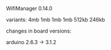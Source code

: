 WifiManager 0.14.0

variants:
4mb 1mb 1mb
1mb 512kb 246kb

changes in board versions:

arduino 2.6.3 -> 3.1.2
